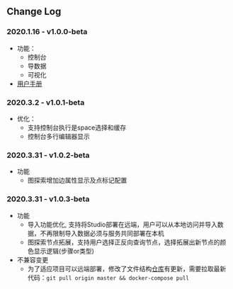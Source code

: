 ## Change Log
### 2020.1.16 - v1.0.0-beta
- 功能：
  - 控制台
  - 导数据
  - 可视化
- [用户手册](nebula-graph-studio-user-guide-cn.md)

### 2020.3.2 - v1.0.1-beta
- 优化：
  - 支持控制台执行是space选择和缓存
  - 控制台多行编辑器显示

### 2020.3.31 - v1.0.2-beta
- 功能
  - 图探索增加边属性显示及点标记配置

### 2020.3.31 - v1.0.3-beta
- 功能
  - 导入功能优化, 支持将Studio部署在远端，用户可以从本地访问并导入数据，不再限制导入数据必须与服务共同部署在本机
  - 图探索节点拓展，支持用户选择正反向查询节点，选择拓展出新节点的颜色显示逻辑(步骤or类型)
- 不兼容变更
  - 为了适应项目可以远端部署，修改了文件结构[仓库](https://github.com/vesoft-inc/nebula-web-docker)有更新，需要拉取最新代码：`git pull origin master && docker-compose pull`